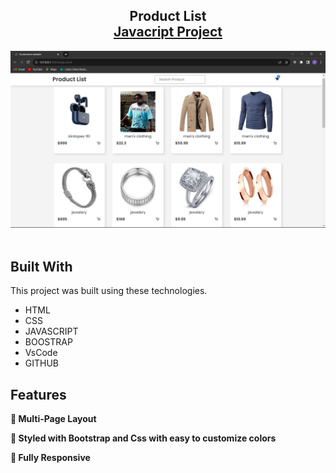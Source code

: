<h2 align="center">
  Product List <br/>
  <a href="" target="_blank">Javacript Project</a>
</h2>
<div align="center">
  <img alt="Demo" src="./images/Screenshot (160).png" />
</div>

<br/>


## Built With

This project was built using these technologies.

- HTML
- CSS
- JAVASCRIPT
- BOOSTRAP
- VsCode
- GITHUB

## Features

**📖 Multi-Page Layout**

**🎨 Styled with Bootstrap and Css with easy to customize colors**

**📱 Fully Responsive**




